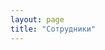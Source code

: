 ```yaml
---
layout: page
title: "Сотрудники"
---
```


<script setup>
  import {
    VPTeamPage,
    VPTeamPageTitle,
    VPTeamMembers,
    VPTeamPageSection
  } from 'vitepress/theme'

  const coreMembers = [
    {
      avatar: 'https://avatars.githubusercontent.com/u/124361445?v=4&size=64',
      name: 'Быстров Никита',
      title: 'Создатель',
      links: [
        { icon: 'github', link: 'https://github.com/' },
        { icon: 'twitter', link: 'https://twitter.com/' }
      ]
    },
    {
      avatar: 'https://avatars.githubusercontent.com/u/124361445?v=4&size=64',
      name: 'Place Holder',
      title: 'Создатель',
      links: [
        { icon: 'github', link: 'https://github.com/' },
        { icon: 'twitter', link: 'https://twitter.com/' }
      ]
    },
    {
      avatar: 'https://avatars.githubusercontent.com/u/124361445?v=4&size=64',
      name: 'Place Holder',
      title: 'Создатель',
      links: [
        { icon: 'github', link: 'https://github.com/' },
        { icon: 'twitter', link: 'https://twitter.com/' }
      ]
    },
    {
      avatar: 'https://avatars.githubusercontent.com/u/124361445?v=4&size=64',
      name: 'Place Holder',
      title: 'Создатель',
      links: [
        { icon: 'github', link: 'https://github.com/' },
        { icon: 'twitter', link: 'https://twitter.com/' }
      ]
    },
    {
      avatar: 'https://avatars.githubusercontent.com/u/124361445?v=4&size=64',
      name: 'Place Holder',
      title: 'Создатель',
      links: [
        { icon: 'github', link: 'https://github.com/' },
        { icon: 'twitter', link: 'https://twitter.com/' }
      ]
    },
    {
      avatar: 'https://avatars.githubusercontent.com/u/124361445?v=4&size=64',
      name: 'Place Holder',
      title: 'Создатель',
      links: [
        { icon: 'github', link: 'https://github.com/' },
        { icon: 'twitter', link: 'https://twitter.com/' }
      ]
    },
  ]
  const partners = [
    {
      avatar: 'https://avatars.githubusercontent.com/u/124361445?v=4&size=64',
      name: 'Place Holder',
      title: 'Создатель',
      links: [
        { icon: 'github', link: 'https://github.com/' },
        { icon: 'twitter', link: 'https://twitter.com/' }
      ]
    },
    {
      avatar: 'https://avatars.githubusercontent.com/u/124361445?v=4&size=64',
      name: 'Place Holder',
      title: 'Создатель',
      links: [
        { icon: 'github', link: 'https://github.com/' },
        { icon: 'twitter', link: 'https://twitter.com/' }
      ]
    },
    {
      avatar: 'https://avatars.githubusercontent.com/u/124361445?v=4&size=64',
      name: 'Place Holder',
      title: 'Создатель',
      links: [
        { icon: 'github', link: 'https://github.com/' },
        { icon: 'twitter', link: 'https://twitter.com/' }
      ]
    },
    {
      avatar: 'https://avatars.githubusercontent.com/u/124361445?v=4&size=64',
      name: 'Place Holder',
      title: 'Создатель',
      links: [
        { icon: 'github', link: 'https://github.com/' },
        { icon: 'twitter', link: 'https://twitter.com/' }
      ]
    },
    {
      avatar: 'https://avatars.githubusercontent.com/u/124361445?v=4&size=64',
      name: 'Place Holder',
      title: 'Создатель',
      links: [
        { icon: 'github', link: 'https://github.com/' },
        { icon: 'twitter', link: 'https://twitter.com/' }
      ]
    },
    {
      avatar: 'https://avatars.githubusercontent.com/u/124361445?v=4&size=64',
      name: 'Place Holder',
      title: 'Создатель',
      links: [
        { icon: 'github', link: 'https://github.com/' },
        { icon: 'twitter', link: 'https://twitter.com/' }
      ]
    },
    {
      avatar: 'https://avatars.githubusercontent.com/u/124361445?v=4&size=64',
      name: 'Place Holder',
      title: 'Создатель',
      links: [
        { icon: 'github', link: 'https://github.com/' },
        { icon: 'twitter', link: 'https://twitter.com/' }
      ]
    },
    {
      avatar: 'https://avatars.githubusercontent.com/u/124361445?v=4&size=64',
      name: 'Place Holder',
      title: 'Создатель',
      links: [
        { icon: 'github', link: 'https://github.com/' },
        { icon: 'twitter', link: 'https://twitter.com/' }
      ]
    },
  ]
</script>

<VPTeamPage>
  <VPTeamPageTitle>
    <template #title>Наша команда</template>
    <template #lead>jkdsh osupdihf podfih podshf sdofh sdofh sodfsh sdofh sofiusdh osdihf sdoifhsd osidhf sodifh sdoifhsd oisdh sodifh sdoifh doifhsd ofisdh osd</template>
  </VPTeamPageTitle>
  <VPTeamMembers size="medium" :members="coreMembers" />
  <VPTeamPageSection>
    <template #title>Партнёры</template>
    <template #lead>fweoif hwufweh fuh puifwhf uwhf uwhf uhf uwehf uihf weufh ufhweioufhwey fd weiqytufvie;ivnds jdbyeg  uhg uhsa ugd ius iug isudg sudg iaug </template>
    <template #members>
      <VPTeamMembers size="small" :members="partners" />
    </template>
  </VPTeamPageSection>
</VPTeamPage>
